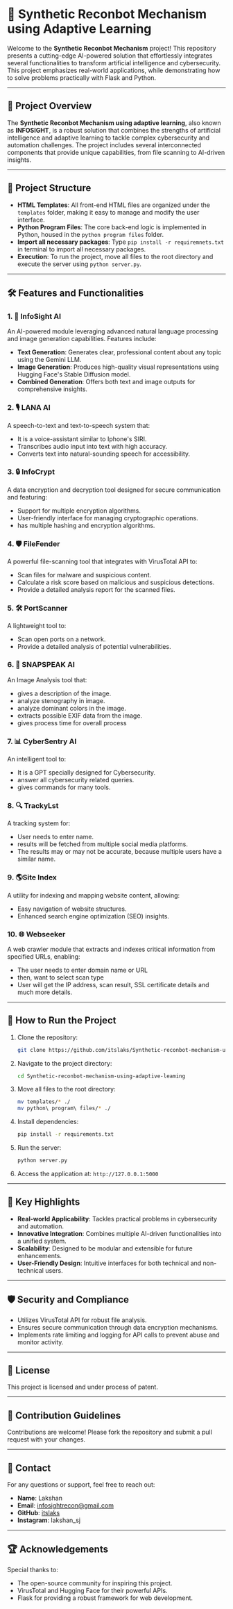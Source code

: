 # 🤖 Synthetic Reconbot Mechanism using Adaptive Learning

Welcome to the **Synthetic Reconbot Mechanism** project! This repository presents a cutting-edge AI-powered solution that effortlessly integrates several functionalities to transform artificial intelligence and cybersecurity. This project emphasizes real-world applications, while demonstrating how to solve problems practically with Flask and Python.

---

## 🚀 Project Overview

The **Synthetic Reconbot Mechanism using adaptive learning**, also known as **INFOSIGHT**, is a robust solution that combines the strengths of artificial intelligence and adaptive learning to tackle complex cybersecurity and automation challenges. The project includes several interconnected components that provide unique capabilities, from file scanning to AI-driven insights.

---

## 📂 Project Structure

- **HTML Templates**: All front-end HTML files are organized under the `templates` folder, making it easy to manage and modify the user interface.
- **Python Program Files**: The core back-end logic is implemented in Python, housed in the `python program files` folder.
- **Import all necessary packages**: Type `pip install -r requiremnets.txt` in terminal to import all necessary packages.
- **Execution**: To run the project, move all files to the root directory and execute the server using `python server.py`.

---

## 🛠️ Features and Functionalities

### 1. 🧠 **InfoSight AI** 
An AI-powered module leveraging advanced natural language processing and image generation capabilities. Features include:
- **Text Generation**: Generates clear, professional content about any topic using the Gemini LLM.
- **Image Generation**: Produces high-quality visual representations using Hugging Face's Stable Diffusion model.
- **Combined Generation**: Offers both text and image outputs for comprehensive insights.

### 2. 🎙️ **LANA AI** 
A speech-to-text and text-to-speech system that:
- It is a voice-assistant similar to Iphone's SIRI.
- Transcribes audio input into text with high accuracy.
- Converts text into natural-sounding speech for accessibility.

### 3. 🔒 **InfoCrypt** 
A data encryption and decryption tool designed for secure communication and featuring:
- Support for multiple encryption algorithms.
- User-friendly interface for managing cryptographic operations.
- has multiple hashing and encryption algorithms.

### 4. 🛡️ **FileFender** 
A powerful file-scanning tool that integrates with VirusTotal API to:
- Scan files for malware and suspicious content.
- Calculate a risk score based on malicious and suspicious detections.
- Provide a detailed analysis report for the scanned files.

### 5. 🛠️ **PortScanner** 
A lightweight tool to:
- Scan open ports on a network.
- Provide a detailed analysis of potential vulnerabilities.

### 6. 👾 **SNAPSPEAK AI** 
An Image Analysis tool that:
- gives a description of the image.
- analyze stenography in image.
- analyze dominant colors in the image.
- extracts possible EXIF data from the image.
- gives process time for overall process

### 7. 📊 **CyberSentry AI** 
An intelligent tool to:
- It is a GPT specially designed for Cybersecurity.
- answer all cybersecurity related queries.
- gives commands for many tools.

### 8. 🔍 **TrackyLst** 
A tracking system for:
- User needs to enter name.
- results will be fetched from multiple social media platforms.
- The results may or may not be accurate, because multiple users have a similar name.

### 9. 🌎**Site Index** 
A utility for indexing and mapping website content, allowing:
- Easy navigation of website structures.
- Enhanced search engine optimization (SEO) insights.

### 10. 🌐 **Webseeker** 
A web crawler module that extracts and indexes critical information from specified URLs, enabling:
- The user needs to enter domain name or URL
- then, want to select scan type
- User will get the IP address, scan result, SSL certificate details and much more details.
  
---

## 🔧 How to Run the Project

1. Clone the repository:
   ```bash
   git clone https://github.com/itslaks/Synthetic-reconbot-mechanism-using-adaptive-leaming.git
   ```
2. Navigate to the project directory:
   ```bash
   cd Synthetic-reconbot-mechanism-using-adaptive-leaming
   ```
3. Move all files to the root directory:
   ```bash
   mv templates/* ./
   mv python\ program\ files/* ./
   ```
4. Install dependencies:
   ```bash
   pip install -r requirements.txt
   ```
5. Run the server:
   ```bash
   python server.py
   ```
6. Access the application at:
   `http://127.0.0.1:5000`

---

## 🌟 Key Highlights

- **Real-world Applicability**: Tackles practical problems in cybersecurity and automation.
- **Innovative Integration**: Combines multiple AI-driven functionalities into a unified system.
- **Scalability**: Designed to be modular and extensible for future enhancements.
- **User-Friendly Design**: Intuitive interfaces for both technical and non-technical users.

---

## 🛡️ Security and Compliance
- Utilizes VirusTotal API for robust file analysis.
- Ensures secure communication through data encryption mechanisms.
- Implements rate limiting and logging for API calls to prevent abuse and monitor activity.

---

## 📜 License
This project is licensed and under process of patent.

---

## 🤝 Contribution Guidelines
Contributions are welcome! Please fork the repository and submit a pull request with your changes.

---

## 📧 Contact
For any questions or support, feel free to reach out:
- **Name**: Lakshan
- **Email**: infosightrecon@gmail.com
- **GitHub**: [itslaks](https://github.com/itslaks)
- **Instagram**: lakshan_sj

---

## 🏆 Acknowledgements
Special thanks to:
- The open-source community for inspiring this project.
- VirusTotal and Hugging Face for their powerful APIs.
- Flask for providing a robust framework for web development.


